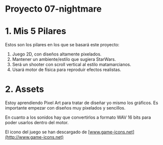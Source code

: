 
# Proyecto 07-nightmare

# 1. Mis 5 Pilares

Estos son los pilares en los que se basará este proyecto:
1. Juego 2D, con diseños altamente pixelados.
2. Mantener un ambiente/estilo que sugiera StarWars.
3. Será un shooter con scroll vertical al estilo matamarcianos.
4. Usará motor de física para reproduir efectos realistas.

# 2. Assets

Estoy aprendiendo Pixel Art para tratar de diseñar yo mismo los gráficos.
Es importante empezar con diseños muy pixelados y sencillos.

En cuanto a los sonidos hay que convertirlos a formato WAV 16 bits para poder
usarlos dentro del motor.

El icono del juego se han descargado de [www.game-icons.net](http://www.game-icons.net)
